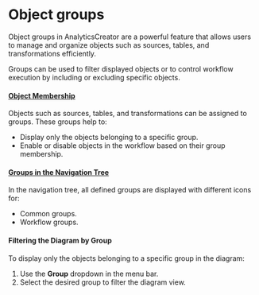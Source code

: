 # Object groups

Object groups in AnalyticsCreator are a powerful feature that allows users to manage and organize objects such as sources, tables, and transformations efficiently.&#x20;

Groups can be used to filter displayed objects or to control workflow execution by including or excluding specific objects.

#### [**Object Membership**](object-membership.md)

Objects such as sources, tables, and transformations can be assigned to groups. These groups help to:

* Display only the objects belonging to a specific group.
* Enable or disable objects in the workflow based on their group membership.

#### [**Groups in the Navigation Tree**](groups-in-navigation-tree.md)

In the navigation tree, all defined groups are displayed with different icons for:

* Common groups.
* Workflow groups.

#### **Filtering the Diagram by Group**

To display only the objects belonging to a specific group in the diagram:

1. Use the **Group** dropdown in the menu bar.
2. Select the desired group to filter the diagram view.
